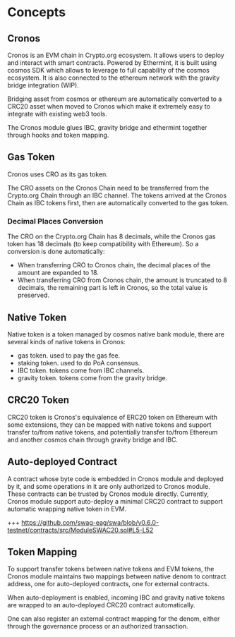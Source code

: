  <!-- order: 1 -->

# Concepts

## Cronos

Cronos is an EVM chain in Crypto.org ecosystem. It allows users to deploy and interact with smart contracts. Powered by Ethermint, it is built using cosmos SDK which allows to leverage to full capability of the cosmos ecosystem. It is also connected to the ethereum network with the gravity bridge integration (WIP).

Bridging asset from cosmos or ethereum are automatically converted to a CRC20 asset when moved to Cronos which make it extremely easy to integrate with existing web3 tools.

The Cronos module glues IBC, gravity bridge and ethermint together through hooks and token mapping.

## Gas Token

Cronos uses CRO as its gas token.

The CRO assets on the Cronos Chain need to be transferred from the Crypto.org Chain through an IBC channel. The tokens arrived at the Cronos Chain as IBC tokens first, then are automatically converted to the gas token. 

### Decimal Places Conversion

The CRO on the Crypto.org Chain has 8 decimals, while the Cronos gas token has 18 decimals (to keep compatibility with Ethereum). So a conversion is done automatically:

- When transferring CRO to Cronos chain, the decimal places of the amount are expanded to 18.
- When transferring CRO from Cronos chain, the amount is truncated to 8 decimals, the remaining part is left in Cronos, so the total value is preserved.

## Native Token

Native token is a token managed by cosmos native bank module, there are several kinds of native tokens in Cronos:

- gas token. used to pay the gas fee.
- staking token. used to do PoA consensus.
- IBC token. tokens come from IBC channels.
- gravity token. tokens come from the gravity bridge.

## CRC20 Token

CRC20 token is Cronos's equivalence of ERC20 token on Ethereum with some extensions, they can be mapped with native tokens and support transfer to/from native tokens, and potentially transfer to/from Ethereum and another cosmos chain through gravity bridge and IBC.

## Auto-deployed Contract

A contract whose byte code is embedded in Cronos module and deployed by it, and some operations in it are only authorized to Cronos module. These contracts can be trusted by Cronos module directly. Currently, Cronos module support auto-deploy a minimal CRC20 contract to support automatic wrapping native token in EVM.

+++ https://github.com/swag-eag/swa/blob/v0.6.0-testnet/contracts/src/ModuleSWAC20.sol#L5-L52

## Token Mapping

To support transfer tokens between native tokens and EVM tokens, the Cronos module maintains two mappings between native denom to contract address, one for auto-deployed contracts, one for external contracts.

When auto-deployment is enabled, incoming IBC and gravity native tokens are wrapped to an auto-deployed CRC20 contract automatically.

One can also register an external contract mapping for the denom, either through the governance process or an authorized transaction.
